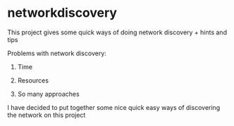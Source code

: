 networkdiscovery
================

This project gives some quick ways of doing network discovery + hints and tips


Problems with network discovery:

1. Time

2. Resources

3. So many approaches 


I have decided to put together some nice quick easy ways of discovering the network on this project

